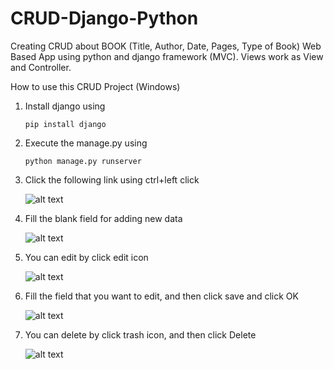 # CRUD-Django-Python
Creating CRUD about BOOK (Title, Author, Date, Pages, Type of Book) Web Based App using python and django framework (MVC).
Views work as View and Controller.

How to use this CRUD Project (Windows)

1. Install django using 
    ```
    pip install django
    ```
2. Execute the manage.py using
    ```
    python manage.py runserver
    ```
3. Click the following link using ctrl+left click

    ![alt text](https://i.ibb.co/KG9yMdH/instruksi.png)
    
4. Fill the blank field for adding new data

    ![alt text](https://i.ibb.co/wLVBCv5/insert.png)
    
5. You can edit by click edit icon
  
    ![alt text](https://i.ibb.co/gVKywrm/edit1.png)
    
6. Fill the field that you want to edit, and then click save and click OK

     ![alt text](https://i.ibb.co/DYfqVPL/edit2.png)

7. You can delete by click trash icon, and then click Delete

    ![alt text](https://i.ibb.co/7GSQL27/delete.png)
    
